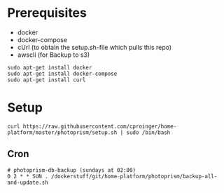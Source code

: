 # Prerequisites
* docker
* docker-compose
* cUrl (to obtain the setup.sh-file which pulls this repo)
* awscli (for Backup to s3)

```
sudo apt-get install docker
sudo apt-get install docker-compose
sudo apt-get install curl
```

# Setup

```
curl https://raw.githubusercontent.com/cproinger/home-platform/master/photoprism/setup.sh | sudo /bin/bash
``` 
## Cron

```
# photoprism-db-backup (sundays at 02:00)
0 2 * * SUN . /dockerstuff/git/home-platform/photoprism/backup-all-and-update.sh
```